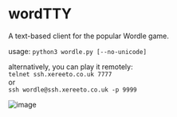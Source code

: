 # wordTTY

A text-based client for the popular Wordle game. 

usage: `python3 wordle.py [--no-unicode]`  

alternatively, you can play it remotely:  
`telnet ssh.xereeto.co.uk 7777 `  
or  
`ssh wordle@ssh.xereeto.co.uk -p 9999`

![image](https://user-images.githubusercontent.com/4806744/152654176-0f1c0eee-8b6a-48cf-a5ff-272b319b1a90.png)
